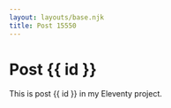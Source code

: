 ```yaml
---
layout: layouts/base.njk
title: Post 15550
---
```


# Post {{ id }}

This is post {{ id }} in my Eleventy project.
